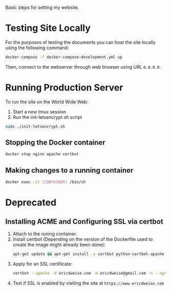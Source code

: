 Basic steps for setting my website.

# Testing Site Locally
For the purposes of testing the documents you can host the site locally using the following command:
```bash
docker-compose -f docker-compose-development.yml up
```
Then, connect to the webserver through web browser using URL `0.0.0.0`.


# Running Production Server
To run the site on the World Wide Web:
1. Start a new tmux session
2. Run the init-letsencrypt.sh script
```bash
sudo ./init-letsencrypt.sh
```

## Stopping the Docker container
```bash
docker stop nginx apache certbot
```


## Making changes to a running container
```bash
docker exec -it [CONTAINER] /bin/sh
```

# Deprecated
## Installing ACME and Configuring SSL via certbot
1. Attach to the runing container.
2. Install certbot (Depending on the version of the Dockerfile used to create the image might already been done):
    ```bash
    apt-get update && apt-get install -y certbot python-certbot-apache
    ```
3. Apply for an SSL certificate:
    ```bash
    certbot --apache -d ericdweise.com -m ericdweise@gmail.com -n --agree-tos
    ```
4. Test if SSL is enabled by visiting the site at `https://www.ericdweise.com`
